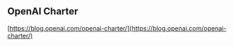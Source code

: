 ## OpenAI Charter
  
  [https://blog.openai.com/openai-charter/](https://blog.openai.com/openai-charter/)